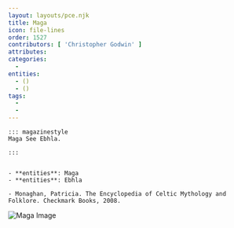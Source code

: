 ```yaml
---
layout: layouts/pce.njk
title: Maga
icon: file-lines
order: 1527
contributors: [ 'Christopher Godwin' ]
attributes:
categories:
  - 
entities:
  - ()
  - ()
tags:
  - 
  - 
---
```

``` tab [group1:Info]
::: magazinestyle
Maga See Ebhla.

:::
```
``` tab [group1:Attributes]
```
``` tab [group1:Entities]
- **entities**: Maga
- **entities**: Ebhla
```
``` tab [group1:Sources]
- Monaghan, Patricia. The Encyclopedia of Celtic Mythology and Folklore. Checkmark Books, 2008.
```
![Maga Image]([None])
